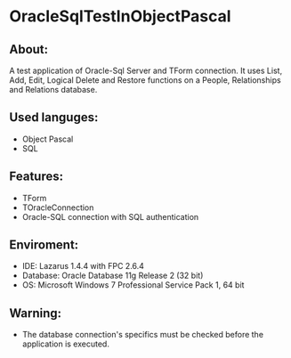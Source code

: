 # OracleSqlTestInObjectPascal


About:
------
A test application of Oracle-Sql Server and TForm connection. It uses List, Add, Edit, Logical Delete and Restore functions on a People, Relationships and Relations database.


Used languges:
--------------
- Object Pascal
- SQL


Features:
---------
- TForm
- TOracleConnection
- Oracle-SQL connection with SQL authentication


Enviroment:
-----------
- IDE: Lazarus 1.4.4 with FPC 2.6.4
- Database: Oracle Database 11g Release 2 (32 bit)
- OS: Microsoft Windows 7 Professional Service Pack 1, 64 bit


Warning:
--------
- The database connection's specifics must be checked before the application is executed.
